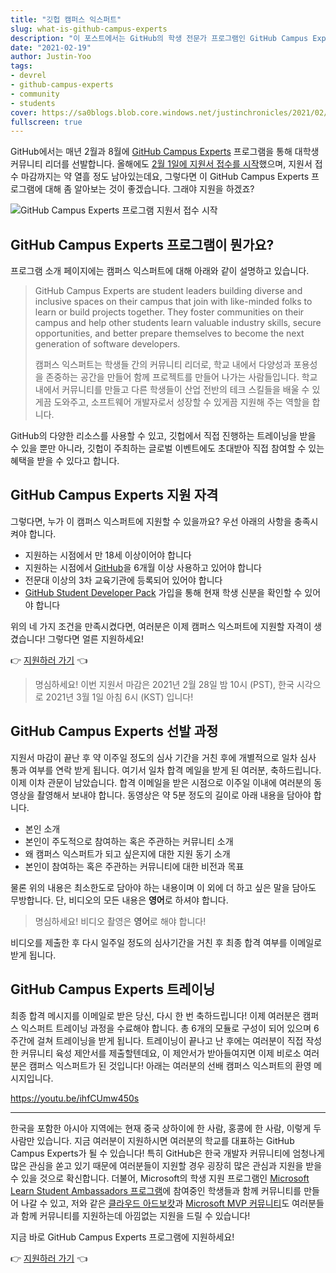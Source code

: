 ```yaml
---
title: "깃헙 캠퍼스 익스퍼트"
slug: what-is-github-campus-experts
description: "이 포스트에서는 GitHub의 학생 전문가 프로그램인 GitHub Campus Experts에 대해 알아봅니다."
date: "2021-02-19"
author: Justin-Yoo
tags:
- devrel
- github-campus-experts
- community
- students
cover: https://sa0blogs.blob.core.windows.net/justinchronicles/2021/02/what-is-github-campus-experts-00.png
fullscreen: true
---
```


GitHub에서는 매년 2월과 8월에 [GitHub Campus Experts][gh ce] 프로그램을 통해 대학생 커뮤니티 리더를 선발합니다. 올해에도 [2월 1일에 지원서 접수를 시작][gh ce open]했으며, 지원서 접수 마감까지는 약 열흘 정도 남아있는데요, 그렇다면 이 GitHub Campus Experts 프로그램에 대해 좀 알아보는 것이 좋겠습니다. 그래야 지원을 하겠죠?

![GitHub Campus Experts 프로그램 지원서 접수 시작][image-01]


## GitHub Campus Experts 프로그램이 뭔가요? ##

프로그램 소개 페이지에는 캠퍼스 익스퍼트에 대해 아래와 같이 설명하고 있습니다.

> GitHub Campus Experts are student leaders building diverse and inclusive spaces on their campus that join with like-minded folks to learn or build projects together. They foster communities on their campus and help other students learn valuable industry skills, secure opportunities, and better prepare themselves to become the next generation of software developers.
> 
> 캠퍼스 익스퍼트는 학생들 간의 커뮤니티 리더로, 학교 내에서 다양성과 포용성을 존중하는 공간을 만들어 함께 프로젝트를 만들어 나가는 사람들입니다. 학교 내에서 커뮤니티를 만들고 다른 학생들이 산업 전반의 테크 스킬들을 배울 수 있게끔 도와주고, 소프트웨어 개발자로서 성장할 수 있게끔 지원해 주는 역할을 합니다.

GitHub의 다양한 리소스를 사용할 수 있고, 깃헙에서 직접 진행하는 트레이닝을 받을 수 있을 뿐만 아니라, 깃헙이 주최하는 글로벌 이벤트에도 초대받아 직접 참여할 수 있는 혜택을 받을 수 있다고 합니다.


## GitHub Campus Experts 지원 자격 ##

그렇다면, 누가 이 캠퍼스 익스퍼트에 지원할 수 있을까요? 우선 아래의 사항을 충족시켜야 합니다.

* 지원하는 시점에서 만 18세 이상이어야 합니다
* 지원하는 시점에서 [GitHub][gh]을 6개월 이상 사용하고 있어야 합니다
* 전문대 이상의 3차 교육기관에 등록되어 있어야 합니다
* [GitHub Student Developer Pack][gh student pack] 가입을 통해 현재 학생 신분을 확인할 수 있어야 합니다

위의 네 가지 조건을 만족시켰다면, 여러분은 이제 캠퍼스 익스퍼트에 지원할 자격이 생겼습니다! 그렇다면 얼른 지원하세요!

👉 [지원하러 가기][gh ce apply] 👈

> 명심하세요! 이번 지원서 마감은 2021년 2월 28일 밤 10시 (PST), 한국 시각으로 2021년 3월 1일 아침 6시 (KST) 입니다!


## GitHub Campus Experts 선발 과정 ##

지원서 마감이 끝난 후 약 이주일 정도의 심사 기간을 거친 후에 개별적으로 일차 심사 통과 여부를 연락 받게 됩니다. 여기서 일차 합격 메일을 받게 된 여러분, 축하드립니다. 이제 이차 관문이 남았습니다. 합격 이메일을 받은 시점으로 이주일 이내에 여러분의 동영상을 촬영해서 보내야 합니다. 동영상은 약 5분 정도의 길이로 아래 내용을 담아야 합니다.

* 본인 소개
* 본인이 주도적으로 참여하는 혹은 주관하는 커뮤니티 소개
* 왜 캠퍼스 익스퍼트가 되고 싶은지에 대한 지원 동기 소개
* 본인이 참여하는 혹은 주관하는 커뮤니티에 대한 비전과 목표

물론 위의 내용은 최소한도로 담아야 하는 내용이며 이 외에 더 하고 싶은 말을 담아도 무방합니다. 단, 비디오의 모든 내용은 **영어**로 하셔야 합니다.

> 명심하세요! 비디오 촬영은 **영어**로 해야 합니다!

비디오를 제출한 후 다시 일주일 정도의 심사기간을 거친 후 최종 합격 여부를 이메일로 받게 됩니다.


## GitHub Campus Experts 트레이닝 ##

최종 합격 메시지를 이메일로 받은 당신, 다시 한 번 축하드립니다! 이제 여러분은 캠퍼스 익스퍼트 트레이닝 과정을 수료해야 합니다. 총 6개의 모듈로 구성이 되어 있으며 6주간에 걸쳐 트레이닝을 받게 됩니다. 트레이닝이 끝나고 난 후에는 여러분이 직접 작성한 커뮤니티 육성 제안서를 제출할텐데요, 이 제안서가 받아들여지면 이제 비로소 여러분은 캠퍼스 익스퍼트가 된 것입니다! 아래는 여러분의 선배 캠퍼스 익스퍼트의 환영 메시지입니다.

https://youtu.be/ihfCUmw450s

---

한국을 포함한 아시아 지역에는 현재 중국 상하이에 한 사람, 홍콩에 한 사람, 이렇게 두 사람만 있습니다. 지금 여러분이 지원하시면 여러분의 학교를 대표하는 GitHub Campus Experts가 될 수 있습니다! 특히 GitHub은 한국 개발자 커뮤니티에 엄청나게 많은 관심을 쏟고 있기 때문에 여러분들이 지원할 경우 굉장히 많은 관심과 지원을 받을 수 있을 것으로 확신합니다. 더불어, Microsoft의 학생 지원 프로그램인 [Microsoft Learn Student Ambassadors 프로그램][devrel mlsa]에 참여중인 학생들과 함께 커뮤니티를 만들어 나갈 수 있고, 저와 같은 [클라우드 아드보캇][devrel ca]과 [Microsoft MVP 커뮤니티][devrel mvp]도 여러분들과 함께 커뮤니티를 지원하는데 아낌없는 지원을 드릴 수 있습니다!

지금 바로 GitHub Campus Experts 프로그램에 지원하세요!

👉 [지원하러 가기][gh ce apply] 👈


[image-01]: https://sa0blogs.blob.core.windows.net/justinchronicles/2021/02/what-is-github-campus-experts-01.png

[gh]: https://github.com/
[gh student pack]: https://education.github.com/pack
[gh ce]: https://education.github.com/experts
[gh ce open]: https://github.blog/2021-02-01-github-campus-experts-applications-are-open/
[gh ce apply]: https://apply.githubcampus.expert/

[devrel ca]: https://developer.microsoft.com/ko-kr/advocates/?WT.mc_id=blog-0000-juyoo
[devrel mvp]: https://mvp.microsoft.com/ko-kr/?WT.mc_id=blog-0000-juyoo
[devrel mlsa]: https://studentambassadors.microsoft.com/ko-kr/?WT.mc_id=blog-0000-juyoo
